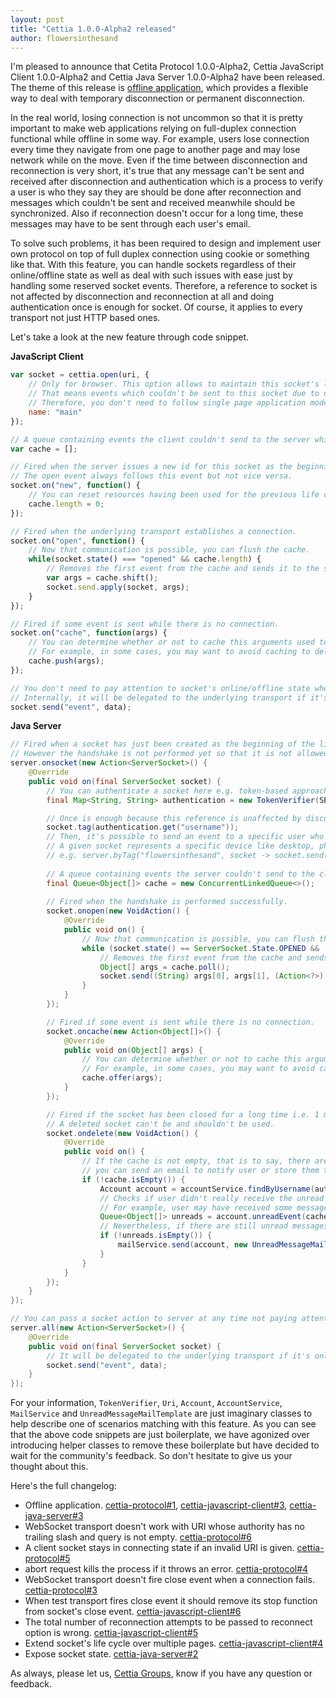 ```yaml
---
layout: post
title: "Cettia 1.0.0-Alpha2 released"
author: flowersinthesand
---
```


I'm pleased to announce that Cetita Protocol 1.0.0-Alpha2, Cettia JavaScript Client 1.0.0-Alpha2 and Cettia Java Server 1.0.0-Alpha2 have been released. The theme of this release is [offline application](https://github.com/cettia/cettia-protocol/issues/1), which provides a flexible way to deal with temporary disconnection or permanent disconnection.

In the real world, losing connection is not uncommon so that it is pretty important to make web applications relying on full-duplex connection functional while offline in some way. For example, users lose connection every time they navigate from one page to another page and may lose network while on the move. Even if the time between disconnection and reconnection is very short, it's true that any message can't be sent and received after disconnection and authentication which is a process to verify a user is who they say they are should be done after reconnection and messages which couldn't be sent and received meanwhile should be synchronized. Also if reconnection doesn't occur for a long time, these messages may have to be sent through each user's email.

To solve such problems, it has been required to design and implement user own protocol on top of full duplex connection using cookie or something like that. With this feature, you can handle sockets regardless of their online/offline state as well as deal with such issues with ease just by handling some reserved socket events. Therefore, a reference to socket is not affected by disconnection and reconnection at all and doing authentication once is enough for socket. Of course, it applies to every transport not just HTTP based ones.

Let's take a look at the new feature through code snippet.

**JavaScript Client**

```javascript
var socket = cettia.open(uri, {
    // Only for browser. This option allows to maintain this socket's life cycle even after navigation.
    // That means events which couldn't be sent to this socket due to navigation will be arriving in the next page.
    // Therefore, you don't need to follow single page application model to workaround such issues.
    name: "main"
});

// A queue containing events the client couldn't send to the server while disconnection.
var cache = [];

// Fired when the server issues a new id for this socket as the beginning of the life cycle and the end of the previous life cycle.
// The open event always follows this event but not vice versa.
socket.on("new", function() {
    // You can reset resources having been used for the previous life cycle for the new life cycle here.
    cache.length = 0;
});

// Fired when the underlying transport establishes a connection.
socket.on("open", function() {
    // Now that communication is possible, you can flush the cache.
    while(socket.state() === "opened" && cache.length) {
        // Removes the first event from the cache and sends it to the server one by one.
        var args = cache.shift();
        socket.send.apply(socket, args);
    }
});

// Fired if some event is sent while there is no connection.
socket.on("cache", function(args) {
    // You can determine whether or not to cache this arguments used to call the send method.
    // For example, in some cases, you may want to avoid caching to deliver live data in time.
    cache.push(args);
});

// You don't need to pay attention to socket's online/offline state when sending an event.
// Internally, it will be delegated to the underlying transport if it's online and the cache event if it's offline.
socket.send("event", data);
```

**Java Server**

```java
// Fired when a socket has just been created as the beginning of the life cycle.
// However the handshake is not performed yet so that it is not allowed to exchange an event.
server.onsocket(new Action<ServerSocket>() {
    @Override
    public void on(final ServerSocket socket) {
        // You can authenticate a socket here e.g. token-based approach or cookie-based approach.
        final Map<String, String> authentication = new TokenVerifier(SECRET).verify(new Uri(socket.uri()).parameter("token"));

        // Once is enough because this reference is unaffected by disconnection and reconnection.
        socket.tag(authentication.get("username"));
        // Then, it's possible to send an event to a specific user who may have used multiple devices by username.
        // A given socket represents a specific device like desktop, phone, tablet and so on.
        // e.g. server.byTag("flowersinthesand", socket -> socket.send("directmessage", "Hello there!"));
        
        // A queue containing events the server couldn't send to the client while disconnection.
        final Queue<Object[]> cache = new ConcurrentLinkedQueue<>();
        
        // Fired when the handshake is performed successfully.
        socket.onopen(new VoidAction() {
            @Override
            public void on() {
                // Now that communication is possible, you can flush the cache.
                while (socket.state() == ServerSocket.State.OPENED && !cache.isEmpty()) {
                    // Removes the first event from the cache and sends it to the client one by one.
                    Object[] args = cache.poll();
                    socket.send((String) args[0], args[1], (Action<?>) args[2], (Action<?>) args[3]);
                }
            }
        });

        // Fired if some event is sent while there is no connection.
        socket.oncache(new Action<Object[]>() {
            @Override
            public void on(Object[] args) {
                // You can determine whether or not to cache this arguments used to call the send method.
                // For example, in some cases, you may want to avoid caching to deliver live data in time.
                cache.offer(args);
            }
        });

        // Fired if the socket has been closed for a long time i.e. 1 minute and deleted from the server as the end of the life cycle.
        // A deleted socket can't be and shouldn't be used.
        socket.ondelete(new VoidAction() {
            @Override
            public void on() {
                // If the cache is not empty, that is to say, there are still some messages user should receive,
                // you can send an email to notify user or store them to database for user to check on next logging in.
                if (!cache.isEmpty()) {
                    Account account = accountService.findByUsername(authentication.get("username"));
                    // Checks if user didn't really receive the unread messages.
                    // For example, user may have received some messages among them through other device or other socket. 
                    Queue<Object[]> unreads = account.unreadEvent(cache);
                    // Nevertheless, if there are still unread messages, sends an email to notify user of some unread messages.
                    if (!unreads.isEmpty()) {
                        mailService.send(account, new UnreadMessageMailTemplate(unreads));
                    }
                }
            }
        });        
    }
});

// You can pass a socket action to server at any time not paying attention to given socket's online/offline state.
server.all(new Action<ServerSocket>() {
    @Override
    public void on(final ServerSocket socket) {
        // It will be delegated to the underlying transport if it's online or the cache event if it's offline.
        socket.send("event", data);
    }
});
```

For your information, `TokenVerifier`, `Uri`, `Account`, `AccountService`, `MailService` and `UnreadMessageMailTemplate` are just imaginary classes to help describe one of scenarios matching with this feature. As you can see that the above code snippets are just boilerplate, we have agonized over introducing helper classes to remove these boilerplate but have decided to wait for the community's feedback. So don't hesitate to give us your thought about this.

Here's the full changelog:

* Offline application. [cettia-protocol#1](https://github.com/cettia/cettia-protocol/issues/1), [cettia-javascript-client#3](https://github.com/cettia/cettia-javascript-client/issues/3), [cettia-java-server#3](https://github.com/cettia/cettia-java-server/issues/3)
* WebSocket transport doesn't work with URI whose authority has no trailing slash and query is not empty. [cettia-protocol#6](https://github.com/cettia/cettia-protocol/issues/6)
* A client socket stays in connecting state if an invalid URI is given. [cettia-protocol#5](https://github.com/cettia/cettia-protocol/issues/5)
* abort request kills the process if it throws an error. [cettia-protocol#4](https://github.com/cettia/cettia-protocol/issues/5)
* WebSocket transport doesn't fire close event when a connection fails. [cettia-protocol#3](https://github.com/cettia/cettia-protocol/issues/3)
* When test transport fires close event it should remove its stop function from socket's close event. [cettia-javascript-client#6](https://github.com/cettia/cettia-javascript-client/issues/6)
* The total number of reconnection attempts to be passed to reconnect option is wrong. [cettia-javascript-client#5](https://github.com/cettia/cettia-javascript-client/issues/5)
* Extend socket's life cycle over multiple pages. [cettia-javascript-client#4](https://github.com/cettia/cettia-javascript-client/issues/4)
* Expose socket state. [cettia-java-server#2](https://github.com/cettia/cettia-java-server/issues/2)

As always, please let us, [Cettia Groups](http://groups.google.com/group/cettia), know if you have any question or feedback.